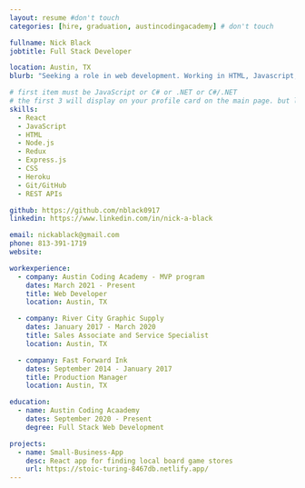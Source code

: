 ```yaml
---
layout: resume #don't touch
categories: [hire, graduation, austincodingacademy] # don't touch

fullname: Nick Black
jobtitle: Full Stack Developer

location: Austin, TX
blurb: "Seeking a role in web development. Working in HTML, Javascript, CSS, React, and Node."

# first item must be JavaScript or C# or .NET or C#/.NET
# the first 3 will display on your profile card on the main page. but list as many as you want, they will be all be visible on your individual profile page
skills:
  - React
  - JavaScript
  - HTML
  - Node.js
  - Redux
  - Express.js
  - CSS
  - Heroku
  - Git/GitHub
  - REST APIs

github: https://github.com/nblack0917
linkedin: https://www.linkedin.com/in/nick-a-black

email: nickablack@gmail.com
phone: 813-391-1719
website:

workexperience:
  - company: Austin Coding Academy - MVP program
    dates: March 2021 - Present
    title: Web Developer
    location: Austin, TX

  - company: River City Graphic Supply
    dates: January 2017 - March 2020
    title: Sales Associate and Service Specialist
    location: Austin, TX

  - company: Fast Forward Ink
    dates: September 2014 - January 2017
    title: Production Manager
    location: Austin, TX

education:
  - name: Austin Coding Acaademy
    dates: September 2020 - Present
    degree: Full Stack Web Development

projects:
  - name: Small-Business-App
    desc: React app for finding local board game stores
    url: https://stoic-turing-8467db.netlify.app/
---
```


